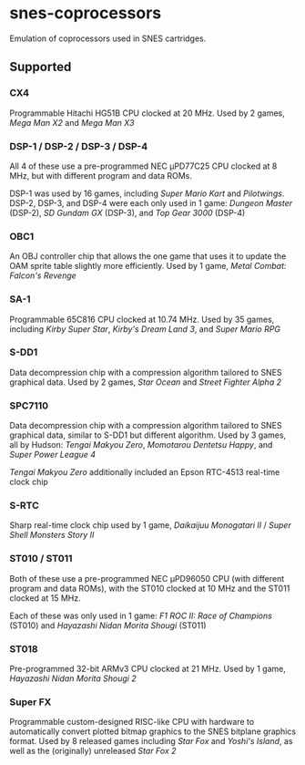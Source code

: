 # snes-coprocessors

Emulation of coprocessors used in SNES cartridges.

## Supported

### CX4

Programmable Hitachi HG51B CPU clocked at 20 MHz. Used by 2 games, _Mega Man X2_ and _Mega Man X3_

### DSP-1 / DSP-2 / DSP-3 / DSP-4

All 4 of these use a pre-programmed NEC µPD77C25 CPU clocked at 8 MHz, but with different program and data ROMs.

DSP-1 was used by 16 games, including _Super Mario Kart_ and _Pilotwings_. DSP-2, DSP-3, and DSP-4 were each only used in 1 game: _Dungeon Master_ (DSP-2), _SD Gundam GX_ (DSP-3), and _Top Gear 3000_ (DSP-4)

### OBC1

An OBJ controller chip that allows the one game that uses it to update the OAM sprite table slightly more efficiently. Used by 1 game, _Metal Combat: Falcon's Revenge_

### SA-1

Programmable 65C816 CPU clocked at 10.74 MHz. Used by 35 games, including _Kirby Super Star_, _Kirby's Dream Land 3_, and _Super Mario RPG_

### S-DD1

Data decompression chip with a compression algorithm tailored to SNES graphical data. Used by 2 games, _Star Ocean_ and _Street Fighter Alpha 2_

### SPC7110

Data decompression chip with a compression algorithm tailored to SNES graphical data, similar to S-DD1 but different algorithm. Used by 3 games, all by Hudson: _Tengai Makyou Zero_, _Momotarou Dentetsu Happy_, and _Super Power League 4_

_Tengai Makyou Zero_ additionally included an Epson RTC-4513 real-time clock chip

### S-RTC

Sharp real-time clock chip used by 1 game, _Daikaijuu Monogatari II_ / _Super Shell Monsters Story II_

### ST010 / ST011

Both of these use a pre-programmed NEC µPD96050 CPU (with different program and data ROMs), with the ST010 clocked at 10 MHz and the ST011 clocked at 15 MHz.

Each of these was only used in 1 game: _F1 ROC II: Race of Champions_ (ST010) and _Hayazashi Nidan Morita Shougi_ (ST011)

### ST018

Pre-programmed 32-bit ARMv3 CPU clocked at 21 MHz. Used by 1 game, _Hayazashi Nidan Morita Shougi 2_

### Super FX

Programmable custom-designed RISC-like CPU with hardware to automatically convert plotted bitmap graphics to the SNES bitplane graphics format. Used by 8 released games including _Star Fox_ and _Yoshi's Island_, as well as the (originally) unreleased _Star Fox 2_
